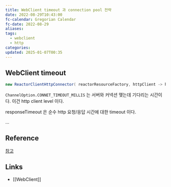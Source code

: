 ```yaml
---
title: WebClient timeout 과 connection pool 전략
date: 2022-08-29T10:43:00
fc-calendar: Gregorian Calendar
fc-date: 2022-08-29
aliases: 
tags:
  - webclient
  - http
categories: 
updated: 2025-01-07T00:35
---
```


## WebClient timeout

```java
new ReactorClientHttpConnector( reactorResourceFactory, httpClient -> httpClient .option(ChannelOption.CONNECT_TIMEOUT_MILLIS, 5000) .doOnConnected(connection -> connection.addHandlerLast(new ReadTimeoutHandler(5) ).addHandlerLast(new WriteTimeoutHandler(5)) ).responseTimeout(Duration.ofSeconds(5)) // 0.9.11 부터 추가 );
```

`ChannelOption.CONNET_TIMEOUT_MILLIS` 는 서버와 커넥션 맺는데 기다리는 시간이다. 이건 http client level 이다.

responseTimeout 은 순수 http 요청/응답 시간에 대한 timeout 이다.

...

## Reference

[참고](https://yangbongsoo.tistory.com/30)

## Links

- [[WebClient]]